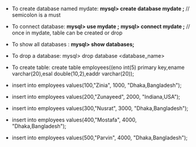 - To create database named mydate:    __mysql> create database mydate ;__ // semicolon is a must 
- To connect database:  __mysql> use mydate ;__
                      __mysql> connect mydate ;__ 
// once in mydate, table can be created or drop

- To show all databases :   __mysql> show databases;__ 

- To drop a database:  mysql> drop database <database_name>
- To create table: create table employees((eno int(5) primary key,ename varchar(20),esal double(10,2),eaddr varchar(20));
- insert into employees values(100,"Zinia", 1000, "Dhaka,Bangladesh");
- insert into employees values(200,"Zunayeed", 2000, "Indiana,USA");
- insert into employees values(300,"Nusrat", 3000, "Dhaka,Bangladesh");
- insert into employees values(400,"Mostafa", 4000, "Dhaka,Bangladesh");
- insert into employees values(500,"Parvin", 4000, "Dhaka,Bangladesh");
 
